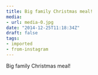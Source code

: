 ```yaml
---
title: Big family Christmas meal!
media:
- url: media-0.jpg
date: "2014-12-25T11:18:34Z"
draft: false
tags:
- imported
- from-instagram
---
```

Big family Christmas meal!
